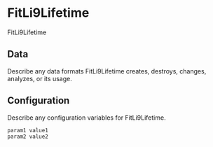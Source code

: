 # FitLi9Lifetime

FitLi9Lifetime

## Data

Describe any data formats FitLi9Lifetime creates, destroys, changes, analyzes, or its usage.




## Configuration

Describe any configuration variables for FitLi9Lifetime.

```
param1 value1
param2 value2
```
